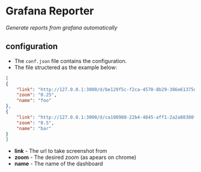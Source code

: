 # Grafana Reporter

*Generate reports from grafana automatically*

## configuration
- The ```conf.json``` file contains the configuration.
- The file structered as the example below:
```json
[
{
    "link": "http://127.0.0.1:3000/d/be129f5c-f2ca-4570-8b29-386e61375d28/foo?orgId=1",
    "zoom": "0.25",
    "name": "foo"
},
{
    "link": "http://127.0.0.1:3000/d/ca108980-22b4-4845-aff1-2a2a88380f16/bar?orgId=1",
    "zoom": "0.5",
    "name": "bar"
}
]
```
- **link** - The url to take screenshot from
- **zoom** - The desired zoom (as apears on chrome)
- **name** - The name of the dashboard  